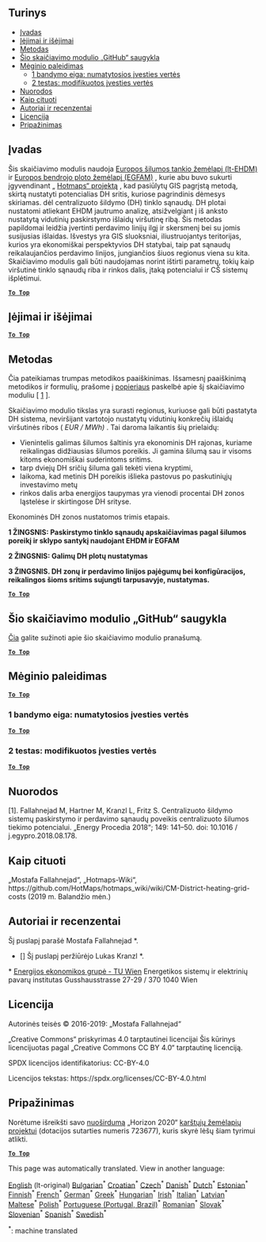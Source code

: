 <h2> Turinys </h2><ul><li> <a href="#introduction">Įvadas</a> </li><li> <a href="#inputs-and-outputs">Įėjimai ir išėjimai</a> </li><li> <a href="#method">Metodas</a> </li><li> <a href="#GitHub-Repository-of-this-calculation-module">Šio skaičiavimo modulio „GitHub“ saugykla</a> </li><li> <a href="#sample-run">Mėginio paleidimas</a> <ul><li> <a href="#test-run-1-default-input-values">1 bandymo eiga: numatytosios įvesties vertės</a> </li><li> <a href="#test-run-2-modified-input-values">2 testas: modifikuotos įvesties vertės</a> </li></ul></li><li> <a href="#references">Nuorodos</a> </li><li> <a href="#how-to-cite">Kaip cituoti</a> </li><li> <a href="#authors-and-reviewers">Autoriai ir recenzentai</a> </li><li> <a href="#license">Licencija</a> </li><li> <a href="#acknowledgement">Pripažinimas</a> </li></ul><h2> Įvadas </h2><p> Šis skaičiavimo modulis naudoja <a href="https://gitlab.com/hotmaps/heat/heat_tot_curr_density">Europos šilumos tankio žemėlapį (lt-EHDM)</a> ir <a href="https://gitlab.com/hotmaps/gfa_tot_curr_density">Europos bendrojo ploto žemėlapį (EGFAM)</a> , kurie abu buvo sukurti įgyvendinant „ <a href="https://www.hotmaps-project.eu/">Hotmaps“ projektą</a> , kad pasiūlytų GIS pagrįstą metodą, skirtą nustatyti potencialias DH sritis, kuriose pagrindinis dėmesys skiriamas. dėl centralizuoto šildymo (DH) tinklo sąnaudų. DH plotai nustatomi atliekant EHDM jautrumo analizę, atsižvelgiant į iš anksto nustatytą vidutinių paskirstymo išlaidų viršutinę ribą. Šis metodas papildomai leidžia įvertinti perdavimo linijų ilgį ir skersmenį bei su jomis susijusias išlaidas. Išvestys yra GIS sluoksniai, iliustruojantys teritorijas, kurios yra ekonomiškai perspektyvios DH statybai, taip pat sąnaudų reikalaujančios perdavimo linijos, jungiančios šiuos regionus viena su kita. Skaičiavimo modulis gali būti naudojamas norint ištirti parametrų, tokių kaip viršutinė tinklo sąnaudų riba ir rinkos dalis, įtaką potencialui ir CŠ sistemų išplėtimui. </p><p><ins> <code><strong><a href="#table-of-contents">To Top</a></strong></code> </ins> </p><h2> Įėjimai ir išėjimai </h2><p><ins> <code><strong><a href="#table-of-contents">To Top</a></strong></code> </ins> </p><h2> Metodas </h2><p> Čia pateikiamas trumpas metodikos paaiškinimas. Išsamesnį paaiškinimą metodikos ir formulių, prašome į <a href="https://www.sciencedirect.com/science/article/pii/S1876610218304740">popieriaus</a> paskelbė apie šį skaičiavimo moduliu [ <a href="#References">1</a> ]. </p><p> Skaičiavimo modulio tikslas yra surasti regionus, kuriuose gali būti pastatyta DH sistema, neviršijant vartotojo nustatytų vidutinių konkrečių išlaidų viršutinės ribos ( <em><em>EUR / MWh)</em></em> . Tai daroma laikantis šių prielaidų: </p><ul><li> Vienintelis galimas šilumos šaltinis yra ekonominis DH rajonas, kuriame reikalingas didžiausias šilumos poreikis. Ji gamina šilumą sau ir visoms kitoms ekonomiškai suderintoms sritims. </li><li> tarp dviejų DH sričių šiluma gali tekėti viena kryptimi, </li><li> laikoma, kad metinis DH poreikis išlieka pastovus po paskutiniųjų investavimo metų </li><li> rinkos dalis arba energijos taupymas yra vienodi procentai DH zonos ląstelėse ir skirtingose DH srityse. </li></ul><p> Ekonominės DH zonos nustatomos trimis etapais. </p><p> <strong>1 ŽINGSNIS: Paskirstymo tinklo sąnaudų apskaičiavimas pagal šilumos poreikį ir sklypo santykį naudojant EHDM ir EGFAM</strong> </p><p> <strong>2 ŽINGSNIS: Galimų DH plotų nustatymas</strong> </p><p> <strong>3 ŽINGSNIS. DH zonų ir perdavimo linijos pajėgumų bei konfigūracijos, reikalingos šioms sritims sujungti tarpusavyje, nustatymas.</strong> </p><p><ins> <code><strong><a href="#table-of-contents">To Top</a></strong></code> </ins> </p><h2> Šio skaičiavimo modulio „GitHub“ saugykla </h2><p> <a href="https://github.com/HotMaps/dh_economic_assessment/tree/develop">Čia</a> galite sužinoti apie šio skaičiavimo modulio pranašumą. </p><p><ins> <code><strong><a href="#table-of-contents">To Top</a></strong></code> </ins> </p><h2> Mėginio paleidimas </h2><p><ins> <code><strong><a href="#table-of-contents">To Top</a></strong></code> </ins> </p><h3> 1 bandymo eiga: numatytosios įvesties vertės </h3><p><ins> <code><strong><a href="#table-of-contents">To Top</a></strong></code> </ins> </p><h3> 2 testas: modifikuotos įvesties vertės </h3><p><ins> <code><strong><a href="#table-of-contents">To Top</a></strong></code> </ins> </p><h2> Nuorodos </h2><p> [1]. Fallahnejad M, Hartner M, Kranzl L, Fritz S. Centralizuoto šildymo sistemų paskirstymo ir perdavimo sąnaudų poveikis centralizuoto šilumos tiekimo potencialui. „Energy Procedia 2018“; 149: 141–50. doi: 10.1016 / j.egypro.2018.08.178. </p><h2> Kaip cituoti </h2><p> „Mostafa Fallahnejad“, „Hotmaps-Wiki“, https://github.com/HotMaps/hotmaps_wiki/wiki/CM-District-heating-grid-costs (2019 m. Balandžio mėn.) </p><h2> Autoriai ir recenzentai </h2><p> Šį puslapį parašė Mostafa Fallahnejad *. </p><ul><li> [] Šį puslapį peržiūrėjo Lukas Kranzl *. </li></ul><p> * <a href="https://eeg.tuwien.ac.at/">Energijos ekonomikos grupė - TU Wien</a> Energetikos sistemų ir elektrinių pavarų institutas Gusshausstrasse 27-29 / 370 1040 Wien </p><h2> Licencija </h2><p> Autorinės teisės © 2016-2019: „Mostafa Fallahnejad“ </p><p> „Creative Commons“ priskyrimas 4.0 tarptautinei licencijai Šis kūrinys licencijuotas pagal „Creative Commons CC BY 4.0“ tarptautinę licenciją. </p><p> SPDX licencijos identifikatorius: CC-BY-4.0 </p><p> Licencijos tekstas: https://spdx.org/licenses/CC-BY-4.0.html </p><h2> Pripažinimas </h2><p> Norėtume išreikšti savo <a href="https://www.hotmaps-project.eu">nuoširdumą</a> „Horizon 2020“ <a href="https://www.hotmaps-project.eu">karštųjų žemėlapių projektui</a> (dotacijos sutarties numeris 723677), kuris skyrė lėšų šiam tyrimui atlikti. </p><p><ins> <code><strong><a href="#table-of-contents">To Top</a></strong></code> </ins> </p>

This page was automatically translated. View in another language:

[English](../en/CM-District-heating-potential-economic-assessment.md) (lt-original) [Bulgarian](../bg/CM-District-heating-potential-economic-assessment.md)<sup>\*</sup> [Croatian](../hr/CM-District-heating-potential-economic-assessment.md)<sup>\*</sup> [Czech](../cs/CM-District-heating-potential-economic-assessment.md)<sup>\*</sup> [Danish](../da/CM-District-heating-potential-economic-assessment.md)<sup>\*</sup> [Dutch](../nl/CM-District-heating-potential-economic-assessment.md)<sup>\*</sup> [Estonian](../et/CM-District-heating-potential-economic-assessment.md)<sup>\*</sup> [Finnish](../fi/CM-District-heating-potential-economic-assessment.md)<sup>\*</sup> [French](../fr/CM-District-heating-potential-economic-assessment.md)<sup>\*</sup> [German](../de/CM-District-heating-potential-economic-assessment.md)<sup>\*</sup> [Greek](../el/CM-District-heating-potential-economic-assessment.md)<sup>\*</sup> [Hungarian](../hu/CM-District-heating-potential-economic-assessment.md)<sup>\*</sup> [Irish](../ga/CM-District-heating-potential-economic-assessment.md)<sup>\*</sup> [Italian](../it/CM-District-heating-potential-economic-assessment.md)<sup>\*</sup> [Latvian](../lv/CM-District-heating-potential-economic-assessment.md)<sup>\*</sup>  [Maltese](../mt/CM-District-heating-potential-economic-assessment.md)<sup>\*</sup> [Polish](../pl/CM-District-heating-potential-economic-assessment.md)<sup>\*</sup> [Portuguese (Portugal, Brazil)](../pt/CM-District-heating-potential-economic-assessment.md)<sup>\*</sup> [Romanian](../ro/CM-District-heating-potential-economic-assessment.md)<sup>\*</sup> [Slovak](../sk/CM-District-heating-potential-economic-assessment.md)<sup>\*</sup> [Slovenian](../sl/CM-District-heating-potential-economic-assessment.md)<sup>\*</sup> [Spanish](../es/CM-District-heating-potential-economic-assessment.md)<sup>\*</sup> [Swedish](../sv/CM-District-heating-potential-economic-assessment.md)<sup>\*</sup> 

<sup>\*</sup>: machine translated
